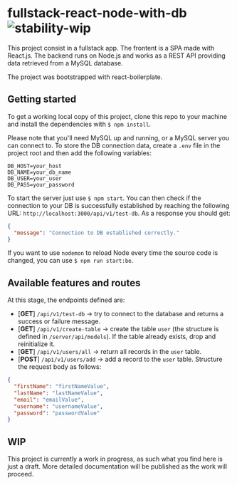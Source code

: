 # fullstack-react-node-with-db ![stability-wip](https://img.shields.io/badge/stability-work_in_progress-lightgrey.svg)
This project consist in a fullstack app.
The frontent is a SPA made with React.js. The backend runs on Node.js and works as a REST API providing data retrieved from a MySQL database.

The project was bootstrapped with react-boilerplate.

## Getting started
To get a working local copy of this project, clone this repo to your machine and install the dependencies with `$ npm install`.

Please note that you'll need MySQL up and running, or a MySQL server you can connect to.
To store the DB connection data, create a `.env` file in the project root and then add the following variables:

```
DB_HOST=your_host
DB_NAME=your_db_name
DB_USER=your_user
DB_PASS=your_password
```

To start the server just use `$ npm start`.
You can then check if the connection to your DB is successfully established by reaching the following URL: `http://localhost:3000/api/v1/test-db`. As a response you should get:

```json
{
  "message": "Connection to DB established correctly."
}
```

If you want to use `nodemon` to reload Node every time the source code is changed, you can use `$ npm run start:be`. 

## Available features and routes
At this stage, the endpoints defined are:

* [**GET**] `/api/v1/test-db` &rarr; try to connect to the database and returns a success or failure message.
* [**GET**] `/api/v1/create-table` &rarr; create the table `user` (the structure is defined in `/server/api/models`). If the table already exists, drop and reinitialize it.
* [**GET**] `/api/v1/users/all` &rarr; return all records in the `user` table.
* [**POST**] `/api/v1/users/add` &rarr; add a record to the `user` table. Structure the request body as follows:

```json
{
  "firstName": "firstNameValue",
  "lastName": "lastNameValue",
  "email": "emailValue",
  "username": "usernameValue",
  "password": "passwordValue"
}
```

## WIP
This project is currently a work in progress, as such what you find here is just a draft.
More detailed documentation will be published as the work will proceed.